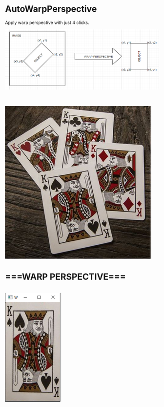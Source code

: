 # AutoWarpPerspective
Apply warp perspective with just 4 clicks.

<img src="https://github.com/BhavyaShah1234/AutoWarpPerspective/blob/main/Screenshot%202021-10-16%20140516.png">
<br>
<br>
<br>
<br>
<img src="https://github.com/BhavyaShah1234/AutoWarpPerspective/blob/main/cards.jpg">
<h1>===WARP PERSPECTIVE===</h1>
<br>
<img src="https://github.com/BhavyaShah1234/AutoWarpPerspective/blob/main/Screenshot%202021-10-16%20141505.png">
